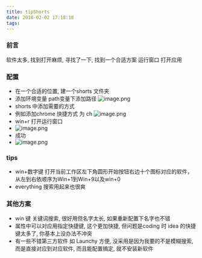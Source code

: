 ```yaml
---
title: tipShorts
date: 2018-02-02 17:18:18
tags:
---
```

### 前言
软件太多, 找到打开麻烦, 寻找了一下, 找到一个合适方案 运行窗口 打开应用
### 配置
* 在一个合适的位置, 建一个shorts 文件夹
* 添加环境变量 path变量下添加路径 ![image.png](http://upload-images.jianshu.io/upload_images/4832809-52bba24f01369e26.png?imageMogr2/auto-orient/strip%7CimageView2/2/w/1240)
* shorts 中添加需要的方式
* 例如添加chrome 快捷方式 为 ch ![image.png](http://upload-images.jianshu.io/upload_images/4832809-e0c01884877a5e1e.png?imageMogr2/auto-orient/strip%7CimageView2/2/w/1240)
* win+r 打开运行窗口
* ![image.png](http://upload-images.jianshu.io/upload_images/4832809-eee89a64b6322490.png?imageMogr2/auto-orient/strip%7CimageView2/2/w/1240)
* 成功
* ![image.png](http://upload-images.jianshu.io/upload_images/4832809-01d02ef2b6fdecdb.png?imageMogr2/auto-orient/strip%7CimageView2/2/w/1240)
### tips
* win+数字键 打开当前工作区左下角圆形开始按钮右边十个图标对应的软件，从左到右依顺序为Win+1到Win+9以及win+0
* everything 搜索用起来也很爽
### 其他方案
* win 键 关键词搜索, 很好用但名字太长, 如果重新配置下名字也不错
* 属性中可以对应用指定快捷键, 这个更加快捷, 但问题是coding 时 idea 的快捷键太多了, 你基本上没办法不冲突
* 有一些不错第三方软件 如 Launchy 方便, 没采用是因为我要的不是模糊搜索, 而是直接对应到对应软件, 而且能配置搞定, 就不安装新软件